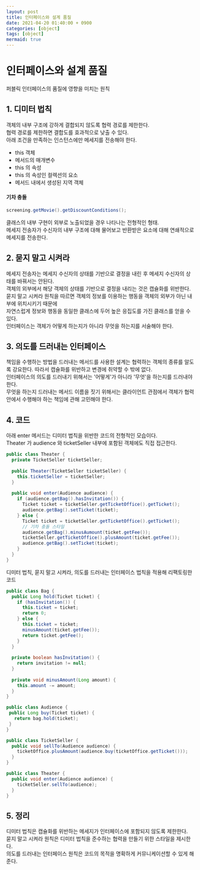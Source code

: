 ```yaml
---
layout: post
title: 인터페이스와 설계 품질
date: 2021-04-20 01:40:00 + 0900
categories: [object]
tags: [object]
mermaid: true
---
```

# 인터페이스와 설계 품질
  퍼블릭 인터페이스의 품질에 영향을 미치는 원칙
  
## 1. 디미터 법칙
  객체의 내부 구조에 강하게 결합되지 않도록 협력 경로를 제한한다.    
  협력 경로를 제한하면 결합도를 효과적으로 낮출 수 있다.   
  아래 조건을 만족하는 인스턴스에만 메세지를 전송해야 한다.
  - this 객체
  - 메서드의 매개변수
  - this 의 속성
  - this 의 속성인 컬렉션의 요소
  - 메서드 내에서 생성된 지역 객체
  
#### 기차 충돌
```java
screening.getMovie().getDiscountConditions();
```
  클래스의 내부 구현이 외부로 노출되었을 경우 나타나는 전형적인 형태.   
  메세지 전송자가 수신자의 내부 구조에 대해 물어보고 반환받은 요소에 대해 연쇄적으로 메세지를 전송한다.
       
## 2. 묻지 말고 시켜라
  메세지 전송자는 메세지 수신자의 상태를 기반으로 결정을 내린 후 메세지 수신자의 상태를 바꿔서는 안된다.   
  객체의 외부에서 해당 객체의 상태를 기반으로 결정을 내리는 것은 캡슐화를 위반한다.   
  묻지 말고 시켜라 원칙을 따르면 객체의 정보를 이용하는 행동을 객체의 외부가 아닌 내부에 위치시키기 때문에   
  자연스럽게 정보와 행동을 동일한 클래스에 두어 높은 응집도를 가진 클래스를 얻을 수 있다.   
  인터페이스는 객체가 어떻게 하는지가 아니라 무엇을 하는지를 서술해야 한다.   
  
## 3. 의도를 드러내는 인터페이스  
  책임을 수행하는 방법을 드러내는 메서드를 사용한 설계는 협력하는 객체의 종류를 알도록 강요한다. 따라서 캡슐화를 위반하고 변경에 취약할 수 밖에 없다.   
  인터페이스의 의도를 드러내기 위해서는 '어떻게'가 아니라 '무엇'을 하는지를 드러내야 한다.   
  무엇을 하는지 드러내는 메서드 이름을 짓기 위해서는 클라이언트 관점에서 객체가 협력 안에서 수행해야 하는 책임에 관해 고민해야 한다. 
  
## 4. 코드
  아래 enter 메서드는 디미터 법칙을 위반한 코드의 전형적인 모습이다.   
  Theater 가 audience 와 ticketSeller 내부에 포함된 객체에도 직접 접근한다.   
  
```java
public class Theater {
  private TicketSeller ticketSeller;
  
  public Theater(TicketSeller ticketSeller) {
    this.ticketSeller = ticketSeller;
  }
  
  public void enter(Audience audience) {
    if (audience.getBag().hasInvitation()) {
      Ticket ticket = ticketSeller.getTicketOffice().getTicket();
      audience.getBag().setTicket(ticket);
    } else {
      Ticket ticket = ticketSeller.getTicketOffice().getTicket();
      // 기차 충돌 스타일
      audience.getBag().minusAumount(ticket.getFee());
      ticketSeller.getTicketOffice().plusAmount(ticket.getFee());
      audience.getBag().setTicket(ticket);
    }
  }
}
```
   
디미터 법칙, 묻지 말고 시켜라, 의도를 드러내는 인터페이스 법칙을 적용해 리팩토링한 코드

```java
public class Bag {
  public Long hold(Ticket ticket) {
    if (hasInvitation()) {
      this.ticket = ticket;
      return 0;
    } else {
      this.ticket = ticket;
      minusAmount(ticket.getFee());
      return ticket.getFee();
    }
  }
  
  private boolean hasInvitation() {
    return invitation != null;
  }
  
  private void minusAmount(Long amount) {
    this.amount -= amount;
  }
}

public class Audience {
 public Long buy(Ticket ticket) {
   return bag.hold(ticket);
 }
}

public class TicketSeller {
  public void sellTo(Audience audience) {
    ticketOffice.plusAmount(audience.buy(ticketOffice.getTicket()));
  }
}

public class Theater {
  public void enter(Audience audience) {
    ticketSeller.sellTo(audience);
  }
}

```

## 5. 정리
  디미터 법칙은 캡슐화를 위반하는 메세지가 인터페이스에 포함되지 않도록 제한한다.   
  묻지 말고 시켜라 원칙은 디미터 법칙을 준수하는 협력을 만들기 위한 스타일을 제시한다.   
  의도를 드러내는 인터페이스 원칙은 코드의 목적을 명확하게 커뮤니케이션할 수 있게 해준다.
